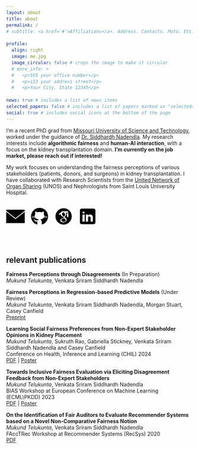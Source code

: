 ```yaml
---
layout: about
title: about
permalink: /
# subtitle: <a href='#'>Affiliations</a>. Address. Contacts. Moto. Etc.

profile:
  align: right
  image: me.jpg
  image_circular: false # crops the image to make it circular
  # more_info: >
  #   <p>555 your office number</p>
  #   <p>123 your address street</p>
  #   <p>Your City, State 12345</p>

news: true # includes a list of news items
selected_papers: false # includes a list of papers marked as "selected={true}"
social: true # includes social icons at the bottom of the page
---
```

I’m a recent PhD grad from [Missouri University of Science and Technology](https://cs.mst.edu), worked under the guidance of [Dr. Siddhardh Nadendla](https://sid-nadendla.github.io/). My research interests include **algorithmic fairness** and **human-AI interaction**, with a focus on the kidney transplantation domain. **I’m currently on the job market, please reach out if interested!**

My work focuses on understanding the fairness perceptions of various stakeholders (patients, donors, and surgeons) in kidney transplantation. I have collaborated with Research Scientists from the [United Network of Organ Sharing](https://unos.org/) (UNOS) and Nephrologists from Saint Louis University Hospital.

<br/>

<div style="display: flex; gap: 15px;">
  <a href="mailto:mukundtelukunta@gmail.com" target="_blank" title="Gmail">
    <img src="/assets/icons/icons8-email-50.png" alt="Gmail" style="width: 50px; height: 50px;">
  </a>
  <a href="https://github.com/mukund0911" target="_blank" title="GitHub">
    <img src="/assets/icons/icons8-github.svg" alt="GitHub" style="width: 50px; height: 50px;">
  </a>
  <a href="https://scholar.google.com/citations?user=iNSSyw8AAAAJ&hl" target="_blank" title="Google Scholar">
    <img src="/assets/icons/icons8-google-scholar.svg" alt="Google Scholar" style="width: 50px; height: 50px;">
  </a>
  <a href="https://www.linkedin.com/in/mukundtelukunta/" target="_blank" title="LinkedIn">
    <img src="/assets/icons/icons8-linkedin.svg" alt="LinkedIn" style="width: 50px; height: 50px;">
  </a>
</div>

<br/><br/>

## relevant publications

**Fairness Perceptions through Disagreements** (In Preparation)\
*Mukund Telukunta*, Venkata Sriram Siddhardh Nadendla

**Fairness Perceptions in Regression-based Predictive Models** (Under Review)\
*Mukund Telukunta*, Venkata Sriram Siddhardh Nadendla, Morgan Stuart, Casey Canfield\
[Preprint](https://arxiv.org/abs/2505.04886)

**Learning Social Fairness Preferences from Non-Expert Stakeholder Opinions in Kidney Placement**\
*Mukund Telukunta*, Sukruth Rao, Gabriella Stickney, Venkata Sriram Siddhardh Nadendla and Casey Canfield  
Conference on Health, Inference and Learning (CHIL) 2024\
[PDF](https://proceedings.mlr.press/v248/telukunta24a.html) | [Poster](/mukund0911.github.io/assets/pdf/CHIL_Poster_Final.pdf)

**Towards Inclusive Fairness Evaluation via Eliciting Disagreement Feedback from Non-Expert Stakeholders**\
*Mukund Telukunta*, Venkata Sriram Siddhardh Nadendla\
BIAS Workshop at European Conference on Machine Learning (ECML\PKDD) 2023\
[PDF](https://link.springer.com/chapter/10.1007/978-3-031-74630-7_17) | [Poster](/mukund0911.github.io/assets/pdf/ECML_PKDD_Poster_Final.pdf)

**On the Identification of Fair Auditors to Evaluate Recommender Systems based on a Novel Non-Comparative Fairness Notion**\
*Mukund Telukunta*, Venkata Sriram Siddhardh Nadendla\
FAccTRec Workshop at Recommender Systems (RecSys) 2020\
[PDF](https://arxiv.org/pdf/2009.04383)


